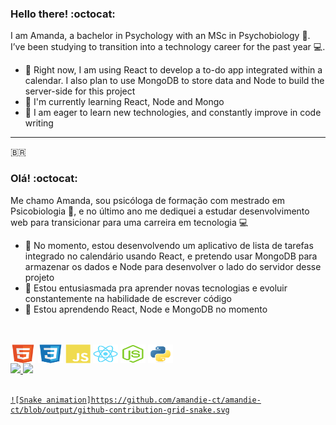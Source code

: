 ### Hello there! :octocat:

I am Amanda, a bachelor in Psychology with an MSc in Psychobiology :brain:. I’ve been studying to transition into a technology career for the past year :computer:. 

- 🔭 Right now, I am using React to develop a to-do app integrated within a calendar. I also plan to use MongoDB to store data and Node to build the server-side for this project
- :herb: I'm currently learning React, Node and Mongo
- 🌱 I am eager to learn new technologies, and constantly improve in code writing

----
:brazil: 

### Olá! :octocat:

Me chamo Amanda, sou psicóloga de formação com mestrado em Psicobiologia :brain:, e no último ano me dediquei a estudar desenvolvimento web para transicionar para uma carreira em tecnologia :computer:

- 🔭 No momento, estou desenvolvendo um aplicativo de lista de tarefas integrado no calendário usando React, e pretendo usar MongoDB para armazenar os dados e Node para desenvolver o lado do servidor desse projeto
- :herb: Estou entusiasmada pra aprender novas tecnologias e evoluir constantemente na habilidade de escrever código
- 🌱 Estou aprendendo React, Node e MongoDB no momento

<br>

<div style="display: inline-block"><br>
  <img align="center" alt="HTML" height="30" width="40" src="https://raw.githubusercontent.com/devicons/devicon/master/icons/html5/html5-original.svg">
  <img align="center" alt="CSS" height="30" width="40" src="https://raw.githubusercontent.com/devicons/devicon/master/icons/css3/css3-original.svg">
  <img align="center" alt="Js" height="30" width="40" src="https://raw.githubusercontent.com/devicons/devicon/master/icons/javascript/javascript-plain.svg">
  <img align="center" alt="React" height="30" width="40" src="https://raw.githubusercontent.com/devicons/devicon/master/icons/react/react-original.svg">
  <img align="center" alt="Node" height="30" width="40" src="https://raw.githubusercontent.com/devicons/devicon/master/icons/nodejs/nodejs-original.svg">
  <img align="center" alt="Python" height="30" width="40" src="https://raw.githubusercontent.com/devicons/devicon/master/icons/python/python-original.svg">
</div><br>

 <div>
  <a href="https://github.com/amandie-ct">
  <img height="180em" src="https://github-readme-stats.vercel.app/api?username=amandie-ct&show_icons=true&theme=dracula&include_all_commits=true&count_private=true"/>
  <img height="180em" src="https://github-readme-stats.vercel.app/api/top-langs/?username=amandie-ct&layout=compact&langs_count=7&theme=dracula"/>
</div><br>
  
    ![Snake animation]https://github.com/amandie-ct/amandie-ct/blob/output/github-contribution-grid-snake.svg
  
<!--
**amandie-ct/amandie-ct** is a ✨ _special_ ✨ repository because its `README.md` (this file) appears on your GitHub profile.

Here are some ideas to get you started:

I'm Amanda, a bachelor in Psychology with a MSc in Psychobiology :brain:, and I'm pursuing a 

- 🔭 I’m currently working on ...
- 🌱 I’m currently learning ...
- 👯 I’m looking to collaborate on ...
- 🤔 I’m looking for help with ...
- 💬 Ask me about ...
- 📫 How to reach me: ...
- 😄 Pronouns: ...
- ⚡ Fun fact: ...
-->
